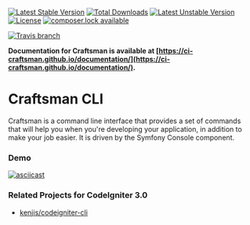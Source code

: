 [![Latest Stable Version](https://poser.pugx.org/craftsman/cli/version?format=flat-square)](https://packagist.org/packages/craftsman/cli) [![Total Downloads](https://poser.pugx.org/craftsman/cli/downloads?format=flat-square)](https://packagist.org/packages/craftsman/cli) [![Latest Unstable Version](https://poser.pugx.org/craftsman/cli/v/unstable?format=flat-square)](//packagist.org/packages/craftsman/cli) [![License](https://poser.pugx.org/craftsman/cli/license?format=flat-square)](https://packagist.org/packages/craftsman/cli) [![composer.lock available](https://poser.pugx.org/craftsman/cli/composerlock?format=flat-square)](https://packagist.org/packages/craftsman/cli) 

[![Travis branch](https://travis-ci.org/CI-Craftsman/CLI.svg?branch=master&format=flat-square)](https://travis-ci.org/CI-Craftsman/CLI)

**Documentation for Craftsman is available at [https://ci-craftsman.github.io/documentation/](https://ci-craftsman.github.io/documentation/).** 

# Craftsman CLI

Craftsman is a command line interface that provides a set of commands that will help you when you're developing your application, in addition to make your job easier. It is driven by the Symfony Console component.

### Demo

[![asciicast](https://asciinema.org/a/95481.png)](https://asciinema.org/a/95481)

### Related Projects for CodeIgniter 3.0

* [kenjis/codeigniter-cli](https://github.com/kenjis/codeigniter-cli)
